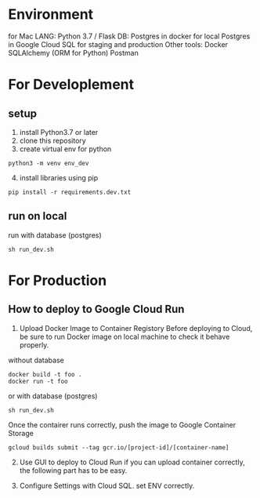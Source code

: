 # Environment
for Mac
LANG:
  Python 3.7 / Flask
DB:
  Postgres in docker for local
  Postgres in Google Cloud SQL for staging and production
Other tools:
  Docker
  SQLAlchemy (ORM for Python)
  Postman

# For Developlement
## setup

1. install Python3.7 or later
2. clone this repository
3. create virtual env for python
```
python3 -m venv env_dev
```
4. install libraries using pip
```
pip install -r requirements.dev.txt
```

## run on local
run with database (postgres)

```
sh run_dev.sh
```


# For Production

## How to deploy to Google Cloud Run

1. Upload Docker Image to Container Registory
Before deploying to Cloud, be sure to run Docker image on local machine to check it behave properly.

without database
```
docker build -t foo .
docker run -t foo
```

or with database (postgres)

```
sh run_dev.sh
```

Once the contairer runs correctly, push the image to Google Container Storage

```
gcloud builds submit --tag gcr.io/[project-id]/[container-name]
```

2. Use GUI to deploy to Cloud Run
if you can upload container correctly, the following part has to be easy.

3. Configure Settings with Cloud SQL. set ENV correctly.
